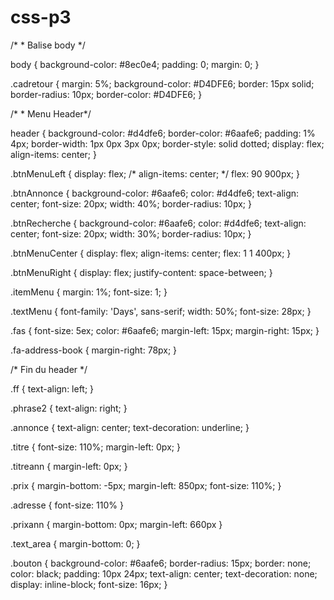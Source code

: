# css-p3
/* * Balise body */

body {
    background-color: #8ec0e4;
    padding: 0;
    margin: 0;
}

.cadretour {
    margin: 5%;
    background-color: #D4DFE6;
    border: 15px solid;
    border-radius: 10px;
    border-color: #D4DFE6;
}


/* * Menu Header*/

header {
    background-color: #d4dfe6;
    border-color: #6aafe6;
    padding: 1% 4px;
    border-width: 1px 0px 3px 0px;
    border-style: solid dotted;
    display: flex;
    align-items: center;
}

.btnMenuLeft {
    display: flex;
    /* align-items: center; */
    flex: 90 900px;
}

.btnAnnonce {
    background-color: #6aafe6;
    color: #d4dfe6;
    text-align: center;
    font-size: 20px;
    width: 40%;
    border-radius: 10px;
}

.btnRecherche {
    background-color: #6aafe6;
    color: #d4dfe6;
    text-align: center;
    font-size: 20px;
    width: 30%;
    border-radius: 10px;
}

.btnMenuCenter {
    display: flex;
    align-items: center;
    flex: 1 1 400px;
}

.btnMenuRight {
    display: flex;
    justify-content: space-between;
}

.itemMenu {
    margin: 1%;
    font-size: 1;
}

.textMenu {
    font-family: 'Days', sans-serif;
    width: 50%;
    font-size: 28px;
}

.fas {
    font-size: 5ex;
    color: #6aafe6;
    margin-left: 15px;
    margin-right: 15px;
}

.fa-address-book {
    margin-right: 78px;
}


/* Fin du header */

.ff {
    text-align: left;
}

.phrase2 {
    text-align: right;
}

.annonce {
    text-align: center;
    text-decoration: underline;
}

.titre {
    font-size: 110%;
    margin-left: 0px;
}

.titreann {
    margin-left: 0px;
}

.prix {
    margin-bottom: -5px;
    margin-left: 850px;
    font-size: 110%;
}

.adresse {
    font-size: 110%
}

.prixann {
    margin-bottom: 0px;
    margin-left: 660px
}

.text_area {
    margin-bottom: 0;
}

.bouton {
    background-color: #6aafe6;
    border-radius: 15px;
    border: none;
    color: black;
    padding: 10px 24px;
    text-align: center;
    text-decoration: none;
    display: inline-block;
    font-size: 16px;
}
